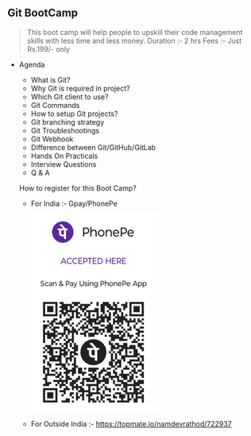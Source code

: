 ## Git BootCamp
> This boot camp will help people to upskill their code management skills with less time and less money.
> Duration :- 2 hrs
> Fees :- Just Rs.199/- only
- Agenda
    - What is Git?
    - Why Git is required in project?
    - Which Git client to use?
    - Git Commands
    - How to setup Git projects?
    - Git branching strategy
    - Git Troubleshootings
    - Git Webhook
    - Difference between Git/GitHub/GitLab
    - Hands On Practicals
    - Interview Questions
    - Q & A

    How to register for this Boot Camp?

    - For India :- Gpay/PhonePe

      ![UPI](upi-vandana.PNG)
    
    - For Outside India :- https://topmate.io/namdevrathod/722937
